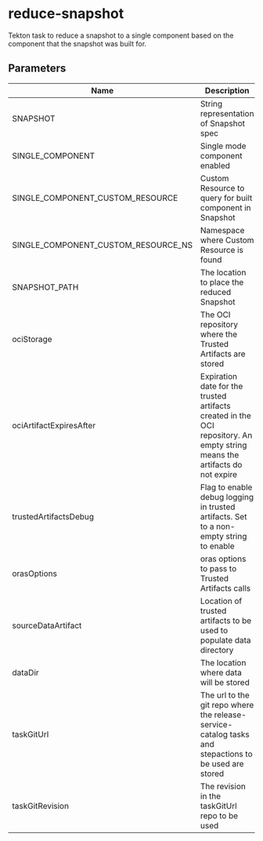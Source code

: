 # reduce-snapshot

Tekton task to reduce a snapshot to a single component based on the component that the snapshot was built for.

## Parameters

| Name                                | Description                                                                                                                | Optional | Default value           |
|-------------------------------------|----------------------------------------------------------------------------------------------------------------------------|----------|-------------------------|
| SNAPSHOT                            | String representation of Snapshot spec                                                                                     | No       | -                       |
| SINGLE_COMPONENT                    | Single mode component enabled                                                                                              | No       | -                       |
| SINGLE_COMPONENT_CUSTOM_RESOURCE    | Custom Resource to query for built component in Snapshot                                                                   | No       | -                       |
| SINGLE_COMPONENT_CUSTOM_RESOURCE_NS | Namespace where Custom Resource is found                                                                                   | Yes      | ""                      |
| SNAPSHOT_PATH                       | The location to place the reduced Snapshot                                                                                 | No       | -                       |
| ociStorage                          | The OCI repository where the Trusted Artifacts are stored                                                                  | Yes      | empty                   |
| ociArtifactExpiresAfter             | Expiration date for the trusted artifacts created in the OCI repository. An empty string means the artifacts do not expire | Yes      | 1d                      |
| trustedArtifactsDebug               | Flag to enable debug logging in trusted artifacts. Set to a non-empty string to enable                                     | Yes      | ""                      |
| orasOptions                         | oras options to pass to Trusted Artifacts calls                                                                            | Yes      | ""                      |
| sourceDataArtifact                  | Location of trusted artifacts to be used to populate data directory                                                        | Yes      | ""                      |
| dataDir                             | The location where data will be stored                                                                                     | Yes      | $(workspaces.data.path) |
| taskGitUrl                          | The url to the git repo where the release-service-catalog tasks and stepactions to be used are stored                      | No       | -                       |
| taskGitRevision                     | The revision in the taskGitUrl repo to be used                                                                             | No       | -                       |
